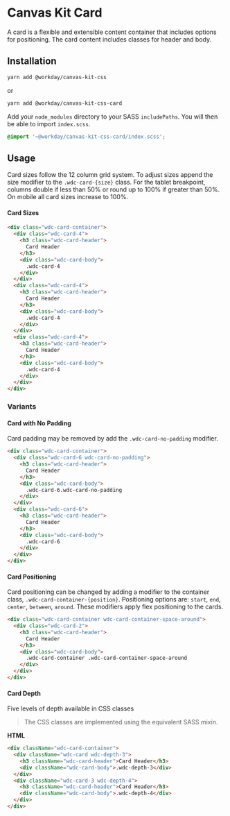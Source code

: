 # Canvas Kit Card

A card is a flexible and extensible content container that includes options for positioning. The
card content includes classes for header and body.

## Installation

```sh
yarn add @workday/canvas-kit-css
```

or

```sh
yarn add @workday/canvas-kit-css-card
```

Add your `node_modules` directory to your SASS `includePaths`. You will then be able to import
`index.scss`.

```scss
@import '~@workday/canvas-kit-css-card/index.scss';
```

## Usage

Card sizes follow the 12 column grid system. To adjust sizes append the size modifier to the
`.wdc-card-{size}` class. For the tablet breakpoint, columns double if less than 50% or round up to
100% if greater than 50%. On mobile all card sizes increase to 100%.

#### Card Sizes

```html
<div class="wdc-card-container">
  <div class="wdc-card-4">
    <h3 class="wdc-card-header">
      Card Header
    </h3>
    <div class="wdc-card-body">
      .wdc-card-4
    </div>
  </div>
  <div class="wdc-card-4">
    <h3 class="wdc-card-header">
      Card Header
    </h3>
    <div class="wdc-card-body">
      .wdc-card-4
    </div>
  </div>
  <div class="wdc-card-4">
    <h3 class="wdc-card-header">
      Card Header
    </h3>
    <div class="wdc-card-body">
      .wdc-card-4
    </div>
  </div>
</div>
```

### Variants

#### Card with No Padding

Card padding may be removed by add the `.wdc-card-no-padding` modifier.

```html
<div class="wdc-card-container">
  <div class="wdc-card-6 wdc-card-no-padding">
    <h3 class="wdc-card-header">
      Card Header
    </h3>
    <div class="wdc-card-body">
      .wdc-card-6.wdc-card-no-padding
    </div>
  </div>
  <div class="wdc-card-6">
    <h3 class="wdc-card-header">
      Card Header
    </h3>
    <div class="wdc-card-body">
      .wdc-card-6
    </div>
  </div>
</div>
```

#### Card Positioning

Card positioning can be changed by adding a modifier to the container class,
`.wdc-card-container-{position}`. Positioning options are: `start`, `end`, `center`, `between`,
`around`. These modifiers apply flex positioning to the cards.

```html
<div class="wdc-card-container wdc-card-container-space-around">
  <div class="wdc-card-2">
    <h3 class="wdc-card-header">
      Card Header
    </h3>
    <div class="wdc-card-body">
      .wdc-card-container .wdc-card-container-space-around
    </div>
  </div>
</div>
```

#### Card Depth

Five levels of depth available in CSS classes

> The CSS classes are implemented using the equivalent SASS mixin.

**HTML**

```html
<div className="wdc-card-container">
  <div className="wdc-card wdc-depth-3">
    <h3 className="wdc-card-header">Card Header</h3>
    <div className="wdc-card-body">.wdc-depth-3</div>
  </div>
  <div className="wdc-card-3 wdc-depth-4">
    <h3 className="wdc-card-header">Card Header</h3>
    <div className="wdc-card-body">.wdc-depth-4</div>
  </div>
</div>
```
